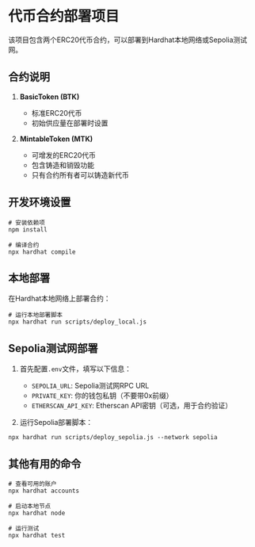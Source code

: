 # 代币合约部署项目

该项目包含两个ERC20代币合约，可以部署到Hardhat本地网络或Sepolia测试网。

## 合约说明

1. **BasicToken (BTK)**
   - 标准ERC20代币
   - 初始供应量在部署时设置

2. **MintableToken (MTK)**
   - 可增发的ERC20代币
   - 包含铸造和销毁功能
   - 只有合约所有者可以铸造新代币

## 开发环境设置

```shell
# 安装依赖项
npm install

# 编译合约
npx hardhat compile
```

## 本地部署

在Hardhat本地网络上部署合约：

```shell
# 运行本地部署脚本
npx hardhat run scripts/deploy_local.js
```

## Sepolia测试网部署

1. 首先配置`.env`文件，填写以下信息：
   - `SEPOLIA_URL`: Sepolia测试网RPC URL
   - `PRIVATE_KEY`: 你的钱包私钥（不要带0x前缀）
   - `ETHERSCAN_API_KEY`: Etherscan API密钥（可选，用于合约验证）

2. 运行Sepolia部署脚本：

```shell
npx hardhat run scripts/deploy_sepolia.js --network sepolia
```

## 其他有用的命令

```shell
# 查看可用的账户
npx hardhat accounts

# 启动本地节点
npx hardhat node

# 运行测试
npx hardhat test
```
